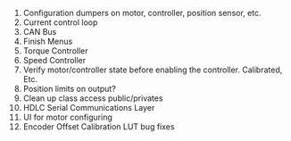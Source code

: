 1. Configuration dumpers on motor, controller, position sensor, etc.
3. Current control loop
4. CAN Bus
5. Finish Menus
6. Torque Controller
7. Speed Controller
8. Verify motor/controller state before enabling the controller.  Calibrated, Etc.
9. Position limits on output?
10. Clean up class access public/privates
11. HDLC Serial Communications Layer
12. UI for motor configuring
13. Encoder Offset Calibration LUT bug fixes
